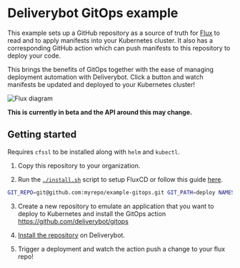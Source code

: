 # Deliverybot GitOps example

This example sets up a GitHub repository as a source of truth for [Flux][flux]
to read and to apply manifests into your Kubernetes cluster. It also has a
corresponding GitHub action which can push manifests to this repository to
deploy your code.

This brings the benefits of GitOps together with the ease of managing deployment
automation with Deliverybot. Click a button and watch manifests be updated and
deployed to your Kubernetes cluster!

![Flux diagram](https://deliverybot.dev/assets/images/integrations/flux.svg)

**This is currently in beta and the API around this may change.**

## Getting started

Requires `cfssl` to be installed along with `helm` and `kubectl`.

1. Copy this repository to your organization.

2. Run the [`./install.sh`](install.sh) script to setup FluxCD or follow this
   guide [here][flux-guide].

```bash
GIT_REPO=git@github.com:myrepo/example-gitops.git GIT_PATH=deploy NAMESPACE=kube-system ./install.sh
```

3. Create a new repository to emulate an application that you want to deploy to
   Kubernetes and install the GitOps action https://github.com/deliverybot/gitops

4. [Install the repository][deliverybot] on Deliverybot.

4. Trigger a deployment and watch the action push a change to your flux repo!

[flux]: https://fluxcd.io
[flux-guide]: https://docs.fluxcd.io/projects/helm-operator/en/latest/tutorials/get-started.html
[deliverybot]: https://github.com/apps/deliverybot/installations/new
